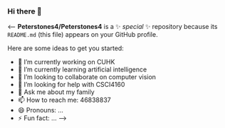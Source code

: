 ### Hi there 👋

<--
**Peterstones4/Peterstones4** is a ✨ _special_ ✨ repository because its `README.md` (this file) appears on your GitHub profile.

Here are some ideas to get you started:

- 🔭 I’m currently working on CUHK
- 🌱 I’m currently learning artificial intelligence
- 👯 I’m looking to collaborate on computer vision
- 🤔 I’m looking for help with CSCI4160
- 💬 Ask me about my family
- 📫 How to reach me: 46838837
- 😄 Pronouns: ...
- ⚡ Fun fact: ...
-->
